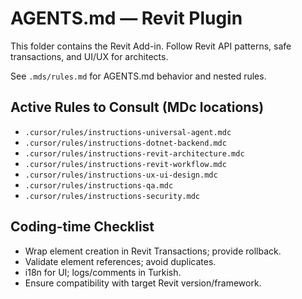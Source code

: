# AGENTS.md — Revit Plugin

This folder contains the Revit Add-in. Follow Revit API patterns, safe transactions, and UI/UX for architects.

See `.mds/rules.md` for AGENTS.md behavior and nested rules.

## Active Rules to Consult (MDc locations)
- `.cursor/rules/instructions-universal-agent.mdc`
- `.cursor/rules/instructions-dotnet-backend.mdc`
- `.cursor/rules/instructions-revit-architecture.mdc`
- `.cursor/rules/instructions-revit-workflow.mdc`
- `.cursor/rules/instructions-ux-ui-design.mdc`
- `.cursor/rules/instructions-qa.mdc`
- `.cursor/rules/instructions-security.mdc`

## Coding-time Checklist
- Wrap element creation in Revit Transactions; provide rollback.
- Validate element references; avoid duplicates.
- i18n for UI; logs/comments in Turkish.
- Ensure compatibility with target Revit version/framework.
